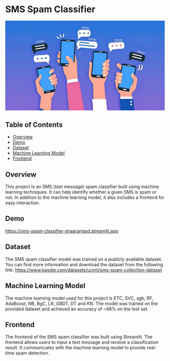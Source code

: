 # SMS Spam Classifier

![SMS Spam Classifier](https://github.com/shaarang12/sms-spam-classifier/blob/main/sms_spam.png)

## Table of Contents
- [Overview](#overview)
- [Demo](#demo)
- [Dataset](#dataset)
- [Machine Learning Model](#machine-learning-model)
- [Frontend](#frontend)

## Overview
This project is an SMS (text message) spam classifier built using machine learning techniques. It can help identify whether a given SMS is spam or not. In addition to the machine learning model, it also includes a frontend for easy interaction.

## Demo
https://sms-spam-classifier-shaarangpd.streamlit.app

## Dataset
The SMS spam classifier model was trained on a publicly available dataset. You can find more information and download the dataset from the following link:
https://www.kaggle.com/datasets/uciml/sms-spam-collection-dataset

## Machine Learning Model
The machine learning model used for this project is ETC, SVC, xgb, RF, AdaBoost, NB, BgC, LR, GBDT, DT and KN. The model was trained on the provided dataset and achieved an accuracy of ~98% on the test set.

## Frontend
The frontend of the SMS spam classifier was built using Streamlit. The frontend allows users to input a text message and receive a classification result. It communicates with the machine learning model to provide real-time spam detection.

